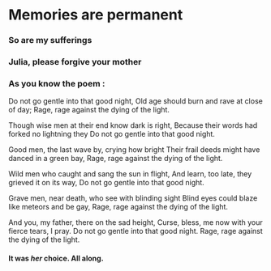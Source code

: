 # Memories are permanent
### So are my sufferings
### Julia, please forgive your mother
### As you know the poem :

Do not go gentle into that good night,
Old age should burn and rave at close of day;
Rage, rage against the dying of the light.

Though wise men at their end know dark is right,
Because their words had forked no lightning they
Do not go gentle into that good night.

Good men, the last wave by, crying how bright
Their frail deeds might have danced in a green bay,
Rage, rage against the dying of the light.

Wild men who caught and sang the sun in flight,
And learn, too late, they grieved it on its way,
Do not go gentle into that good night.

Grave men, near death, who see with blinding sight
Blind eyes could blaze like meteors and be gay,
Rage, rage against the dying of the light.

And you, my father, there on the sad height,
Curse, bless, me now with your fierce tears, I pray.
Do not go gentle into that good night.
Rage, rage against the dying of the light.

#### It was *her* choice. All along.
